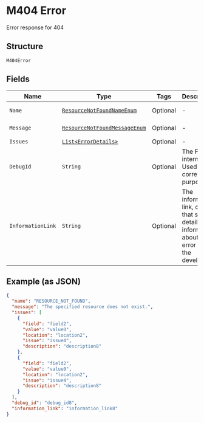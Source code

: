
# M404 Error

Error response for 404

## Structure

`M404Error`

## Fields

| Name | Type | Tags | Description | Getter | Setter |
|  --- | --- | --- | --- | --- | --- |
| `Name` | [`ResourceNotFoundNameEnum`](../../doc/models/resource-not-found-name-enum.md) | Optional | - | ResourceNotFoundNameEnum getName() | setName(ResourceNotFoundNameEnum name) |
| `Message` | [`ResourceNotFoundMessageEnum`](../../doc/models/resource-not-found-message-enum.md) | Optional | - | ResourceNotFoundMessageEnum getMessage() | setMessage(ResourceNotFoundMessageEnum message) |
| `Issues` | [`List<ErrorDetails>`](../../doc/models/error-details.md) | Optional | - | List<ErrorDetails> getIssues() | setIssues(List<ErrorDetails> issues) |
| `DebugId` | `String` | Optional | The PayPal internal ID. Used for correlation purposes. | String getDebugId() | setDebugId(String debugId) |
| `InformationLink` | `String` | Optional | The information link, or URI, that shows detailed information about this error for the developer. | String getInformationLink() | setInformationLink(String informationLink) |

## Example (as JSON)

```json
{
  "name": "RESOURCE_NOT_FOUND",
  "message": "The specified resource does not exist.",
  "issues": [
    {
      "field": "field2",
      "value": "value0",
      "location": "location2",
      "issue": "issue4",
      "description": "description8"
    },
    {
      "field": "field2",
      "value": "value0",
      "location": "location2",
      "issue": "issue4",
      "description": "description8"
    }
  ],
  "debug_id": "debug_id8",
  "information_link": "information_link8"
}
```

